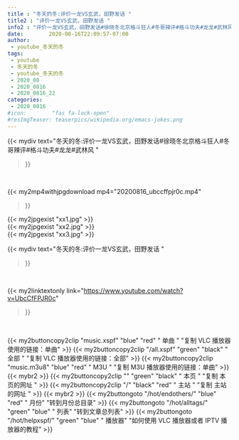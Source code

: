 ```yaml
---
title : "冬天的冬:评价一龙VS玄武，田野发话 "
title2 : "评价一龙VS玄武，田野发话 "
info2 : "评价一龙VS玄武，田野发话#徐晓冬北京格斗狂人#冬哥辣评#格斗功夫#龙龙#武林风 "
date:        2020-08-16T22:09:57-07:00
author:
 - youtube_冬天的冬
tags:
 - youtube
 - 冬天的冬
 - youtube_冬天的冬
 - 2020_08
 - 2020_0816
 - 2020_0816_22
categories:
 - 2020_0816
#icon:        "fas fa-lock-open"
#resImgTeaser: teaserpics/wikipedia.org/emacs-jokes.png
---
```


{{< mydiv text="冬天的冬:评价一龙VS玄武，田野发话#徐晓冬北京格斗狂人#冬哥辣评#格斗功夫#龙龙#武林风 "
>}}
<br>


{{< my2mp4withjpgdownload mp4="20200816_ubccffpjr0c.mp4"
>}}

{{< my2jpgexist "xx1.jpg" >}}<br>
{{< my2jpgexist "xx2.jpg" >}}<br>
{{< my2jpgexist "xx3.jpg" >}}<br>



{{< mydiv text="冬天的冬:评价一龙VS玄武，田野发话 "
>}}
<br>

{{< my2linktextonly link="https://www.youtube.com/watch?v=UbcCfFPJR0c"
>}}


<br>

{{< my2buttoncopy2clip "music.xspf"        "blue"   "red"    " 单曲 "  "复制 VLC 播放器使用的链接：单曲" >}} {{< my2buttoncopy2clip "/all.xspf"         "green"  "black"  " 全部 "  "复制 VLC 播放器使用的链接：全部" >}} {{< my2buttoncopy2clip "music.m3u8"        "blue"   "red"    " M3U  "    "复制 M3U 播放器使用的链接：单曲" >}} {{< mybr2 >}} {{< my2buttoncopy2clip ""                  "green"  "black"  " 本页 "    "复制 本页的网址 " >}} {{< my2buttoncopy2clip "/"                 "black"  "red"    " 主站 "    "复制 主站的网址 " >}} {{< mybr2 >}} {{< my2buttongoto      "/hot/endothers/"   "blue"   "red"    " 月份"   "转到月份总目录" >}} {{< my2buttongoto      "/hot/alltags/"     "green"  "blue"   " 列表"   "转到文章总列表" >}} {{< my2buttongoto      "/hot/helpxspf/"    "green"  "blue"   " 播放器" "如何使用 VLC 播放器或者 IPTV 播放器的教程" >}} 
